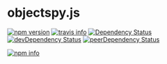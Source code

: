 objectspy.js
======

[![npm version](https://img.shields.io/npm/v/objectspy.svg)](https://www.npmjs.com/package/objectspy)
[![travis info](https://api.travis-ci.org/megakote/objectspy.js.svg)](https://travis-ci.org/megakote/objectspy.js)
[![Dependency Status](https://img.shields.io/david/megakote/objectspy.js.svg)](https://david-dm.org/megakote/objectspy.js)
[![devDependency Status](https://david-dm.org/megakote/objectspy.js/dev-status.svg)](https://david-dm.org/megakote/objectspy.js#info=devDependencies)
[![peerDependency Status](https://david-dm.org/megakote/objectspy.js/peer-status.svg)](https://david-dm.org/megakote/objectspy.js#info=peerDependencies)


[![npm info](https://nodei.co/npm/objectspy.png?downloads=true)](https://www.npmjs.com/package/objectspy)